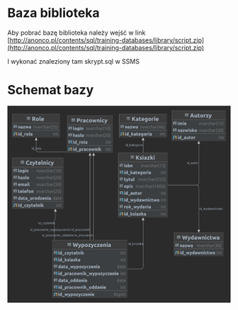 # Baza biblioteka 

Aby pobrać bazę biblioteka należy wejść w link [http://anonco.pl/contents/sql/training-databases/library/script.zip](http://anonco.pl/contents/sql/training-databases/library/script.zip)

I wykonać znaleziony tam skrypt.sql w SSMS

# Schemat bazy

![schemat](../images/BIBLIOTEKA.png)